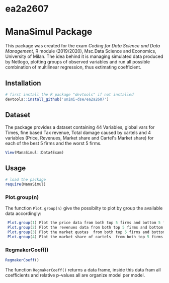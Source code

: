
# ea2a2607
<h1 align="leftr">ManaSimul Package </h1> 

This package was created for the exam _Coding for Data Science and Data Management_, R module (2019/2020), Msc.Data Science and Economics, University of Milan.
The idea behind it is managing simulated data produced by Netlogo, plotting groups of observed variables and run all possible combination of multilinear regression, thus extimating coefficient. 

## Installation

```R
# first install the R package "devtools" if not installed
devtools::install_github('unimi-dse/ea2a2607')
```

## Dataset

The package provides a dataset containing 44 Variables,  global vars for Times, fine based Tax revenue, Total damage caused by cartels and 4 variables (Price, Revenues, Market share and Cartel's Market share) for each of the best 5 firms and the worst 5 firms.  

```R
View(ManaSimul::Data4Exam)
```

## Usage

```R
# load the package
require(ManaSimul)
```

### Plot.group(n)

The function `Plot.group(n)` give the possibilty to plot by group the available data accordingly:
```R
 Plot.group(1) Plot the price data from both top 5 firms and bottom 5 firms 
 Plot.group(2) Plot the revenues data from both top 5 firms and bottom 5 firms
 Plot.group(3) Plot the market quotas  from both top 5 firms and bottom 5 firms
 Plot.group(4) Plot the market share of cartels  from both top 5 firms and bottom 5 firms.
```


### RegmakerCoeff()


```R
RegmakerCoeff()
```

The function `RegmakerCoeff()` returns a data frame, inside this data fram all coefficients and relative p-values all are organize model per model.




